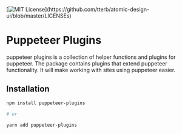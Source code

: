 [![MIT License](https://img.shields.io/apm/l/atomic-design-ui.svg?)](https://github.com/tterb/atomic-design-ui/blob/master/LICENSEs)

# Puppeteer Plugins

puppeteer plugins is a collection of helper functions and plugins for puppeteer. The package contains plugins that extend puppeteer functionality. It will make working with sites using puppeteer easier.

## Installation

```bash
npm install puppeteer-plugins

# or

yarn add puppeteer-plugins
```
